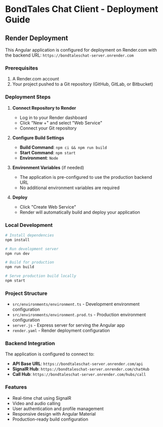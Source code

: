 # BondTales Chat Client - Deployment Guide

## Render Deployment

This Angular application is configured for deployment on Render.com with the backend URL: `https://bondtaleschat-server.onrender.com`

### Prerequisites

1. A Render.com account
2. Your project pushed to a Git repository (GitHub, GitLab, or Bitbucket)

### Deployment Steps

1. **Connect Repository to Render**
   - Log in to your Render dashboard
   - Click "New +" and select "Web Service"
   - Connect your Git repository

2. **Configure Build Settings**
   - **Build Command**: `npm ci && npm run build`
   - **Start Command**: `npm start`
   - **Environment**: `Node`

3. **Environment Variables** (if needed)
   - The application is pre-configured to use the production backend URL
   - No additional environment variables are required

4. **Deploy**
   - Click "Create Web Service"
   - Render will automatically build and deploy your application

### Local Development

```bash
# Install dependencies
npm install

# Run development server
npm run dev

# Build for production
npm run build

# Serve production build locally
npm start
```

### Project Structure

- `src/environments/environment.ts` - Development environment configuration
- `src/environments/environment.prod.ts` - Production environment configuration
- `server.js` - Express server for serving the Angular app
- `render.yaml` - Render deployment configuration

### Backend Integration

The application is configured to connect to:
- **API Base URL**: `https://bondtaleschat-server.onrender.com/api`
- **SignalR Hub**: `https://bondtaleschat-server.onrender.com/chatHub`
- **Call Hub**: `https://bondtaleschat-server.onrender.com/hubs/call`

### Features

- Real-time chat using SignalR
- Video and audio calling
- User authentication and profile management
- Responsive design with Angular Material
- Production-ready build configuration
